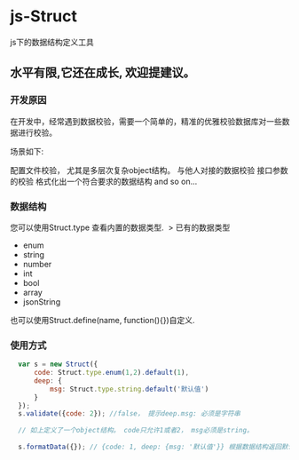 # js-Struct
js下的数据结构定义工具

## 水平有限,它还在成长, 欢迎提建议。

### 开发原因
在开发中，经常遇到数据校验，需要一个简单的，精准的优雅校验数据库对一些数据进行校验。

场景如下:

配置文件校验， 尤其是多层次复杂object结构。
与他人对接的数据校验
接口参数的校验
格式化出一个符合要求的数据结构
and so on...

### 数据结构
您可以使用Struct.type 查看内置的数据类型.
  > 已有的数据类型
  * enum
  * string
  * number
  * int
  * bool
  * array
  * jsonString
  
也可以使用Struct.define(name, function(){})自定义.


### 使用方式
```js
  var s = new Struct({
      code: Struct.type.enum(1,2).default(1), 
      deep: {
          msg: Struct.type.string.default('默认值')
      }
  });
  s.validate({code: 2}); //false， 提示deep.msg: 必须是字符串
  
  // 如上定义了一个object结构。 code只允许1或者2， msg必须是string。
  
  s.formatData({}); // {code: 1, deep: {msg: '默认值'}} 根据数据结构返回默认数据结构, 若未设置default则该位置返回undefined.
```
